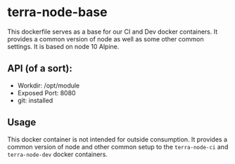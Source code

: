 # terra-node-base

This dockerfile serves as a base for our CI and Dev docker containers. It provides a common version of node as well as some other common settings. It is based on node 10 Alpine.

## API (of a sort):

* Workdir: /opt/module
* Exposed Port: 8080
* git: installed

## Usage

This docker container is not intended for outside consumption. It provides a common version of node and other common setup to the `terra-node-ci` and `terra-node-dev` docker containers.
